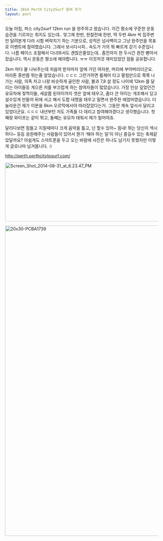 ```yaml
---
title: 2014 Perth City2Surf 참여 후기
layout: post
---
```

오늘 아침, 퍼스 city2surf 12km run 을 완주하고 왔습니다. 이건 평소에 꾸준한 운동 습관을 기르자는 취지도 있는데.. 엊그제 한번, 한참전에 한번, 딱 두번 4km 씩 집주변만 달려본게 다라 시험 벼락치기 하는 기분으로, 성적은 넘사벽이고 그냥 완주만을 목표로 이벤트에 참여했습니다. 그래서 보시다시피.. 속도가 거의 뭐 빠르게 걷기 수준입니다. 나름 페이스 조절해서 다녀와서도 괜찮은줄았는데.. 좀전까지 한 두시간 완전 뻗어서 잤습니다. 역시 운동은 평소에 해야합니다. ㅠㅠ 이것저것 재미있었던 점들 공유합니다.

2km 마다 물 나눠주는데 처음꺼 받자마자 앞에 가던 여자분, 머리에 부어버리더군요. 마라톤 종반쯤 뛰는줄 알았습니다. ㄷㄷㄷ 그런가하면 휠체어 타고 팔힘만으로 쭉쭉 나가는 사람, 의족 차고 나랑 비슷하게 골인한 사람, 불과 7,8 살 정도 나이에 12km 를 달리는 아이들등 게으른 저를 부끄럽게 하는 참여자들이 많았습니다. 가장 인상 깊었던건 유모차에 젖먹이둘, 세살쯤 된아이까지 셋은 앞에 태우고, 좀더 큰 아이는 개조해서 딛고 설수있게 만들어 뒤에 서고 해서 도합 네명을 태우고 밀면서 완주한 애엄마였습니다. 더 놀라운건 제가 이분을 8km 오르막에서야 따라잡았다는거. 그동안 계속 앞서서 달리고 있었더군요. ㄷㄷㄷ 내년부턴 저도 가족들 다 데리고 참여해야겠다고 생각했습니다. 첫째랑 와이프는 같이 뛰고, 둘째는 유모차 태워서 제가 밀어야죠.

달리다보면 힘들고 지칠때마다 크게 음악을 틀고, 넌 할수 있어~ 힘내! 뛰는 당신이 섹시하다~ 등등 응원해주는 사람들이 있어서 뭔가 &#8216;해야 하는 일&#8217;이 아닌 즐길수 있는 축제같았달까요? 아쉽게도 스마트폰을 두고 오는 바람에 사진은 하나도 남기지 못했지만 이렇게 글로나마 남겨봅니다. <img src="http://w12ard.github.io/wp-includes/images/smilies/simple-smile.png" alt=":)" class="wp-smiley" style="height: 1em; max-height: 1em;" />

<a href="http://perth.perthcitytosurf.com/" target="_blank">http://perth.perthcitytosurf.com/</a>

[<img class="aligncenter size-full wp-image-775" src="http://w12ard.github.io/wp-content/uploads/2014/08/Screen_Shot_2014-08-31_at_6.23.47_PM.png" alt="Screen_Shot_2014-08-31_at_6.23.47_PM" width="635" height="194" />][1]

[<img class="aligncenter size-large wp-image-773" src="http://w12ard.github.io/wp-content/uploads/2014/08/20x30-PCBA1739-682x1024.jpeg" alt="20x30-PCBA1739" width="682" height="1024" />][2]

 [1]: http://w12ard.github.io/wp-content/uploads/2014/08/Screen_Shot_2014-08-31_at_6.23.47_PM.png
 [2]: http://w12ard.github.io/wp-content/uploads/2014/08/20x30-PCBA1739.jpeg